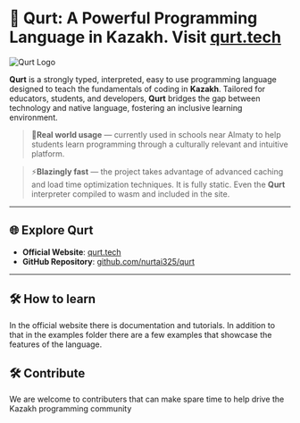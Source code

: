 # 🚀 Qurt: A Powerful Programming Language in Kazakh. Visit [qurt.tech](https://qurt.tech)

![Qurt Logo](https://qurt.tech/images/logo.png)

**Qurt** is a strongly typed, interpreted, easy to use programming language designed to teach the fundamentals of coding in **Kazakh**. Tailored for educators, students, and developers, **Qurt** bridges the gap between technology and native language, fostering an inclusive learning environment.

> 🏫**Real world usage** — currently used in schools near Almaty to help students learn programming through a culturally relevant and intuitive platform.

> ⚡**Blazingly fast** — the project takes advantage of advanced caching and load time optimization techniques. It is fully static. Even the **Qurt** interpreter compiled to wasm and included in the site.

---

## 🌐 Explore Qurt

- **Official Website**: [qurt.tech](https://qurt.tech)
- **GitHub Repository**: [github.com/nurtai325/qurt](https://github.com/nurtai325/qurtc)

---

## 🛠️ How to learn
In the official website there is documentation and tutorials. In addition to that in the examples folder there are a few examples that showcase the features of the language.

## 🛠️ Contribute

We are welcome to contributers that can make spare time to help drive the Kazakh programming community
